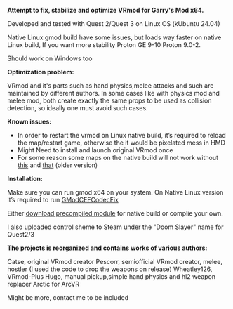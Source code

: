 **Attempt to fix, stabilize and optimize VRmod for Garry's Mod x64.**

Developed and tested with Quest 2/Quest 3 on Linux OS (kUbuntu 24.04)

Native Linux gmod build have some issues, but loads way faster on native Linux build, If you want more stability Proton GE 9-10 Proton 9.0-2. 

Should work on Windows too

**Optimization problem:**

VRmod and it's parts such as hand physics,melee attacks and such are maintained by different authors. In some cases like with physics mod and melee mod, both create exactly the same props to be used as collision detection, so ideally one must avoid such cases.

**Known issues:**

* In order to restart the vrmod on Linux native build, it’s required to reload the map/restart game, otherwise the it would be pixelated mess in HMD
* Might Need to install and launch original VRmod once
* For some reason some maps on the native build will not work without [this](https://github.com/SligWolf/sligwolf_addon_base/releases/tag/v2023-07-28) and [that](https://steamcommunity.com/sharedfiles/filedetails/?id=3008753645) (older version)

**Installation:**

Make sure you can run gmod x64 on your system. On Native Linux version it’s required to run [GModCEFCodecFix](https://github.com/solsticegamestudios/GModCEFCodecFix)

Either [download precompiled module](https://github.com/catoni0/vrmod-module-master/tree/main/install) for native build or complie your own.

I also uploaded control sheme to Steam under the "Doom Slayer" name for Quest2/3

**The projects is reorganized and contains works of various authors:**

Catse, original VRmod creator
Pescorr, semiofficial VRmod creator, melee, hostler (I used the code to drop the weapons on release)
Wheatley126, VRmod-Plus
Hugo, manual pickup,simple hand physics and hl2 weapon replacer
Arctic for ArcVR

Might be more, contact me to be included
